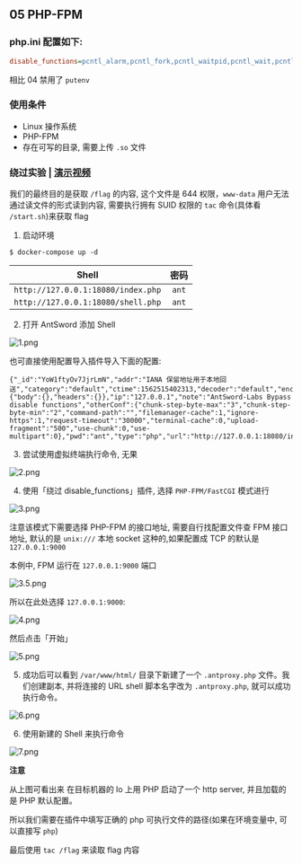 ## 05 PHP-FPM

### php.ini 配置如下:

```ini
disable_functions=pcntl_alarm,pcntl_fork,pcntl_waitpid,pcntl_wait,pcntl_wifexited,pcntl_wifstopped,pcntl_wifsignaled,pcntl_wifcontinued,pcntl_wexitstatus,pcntl_wtermsig,pcntl_wstopsig,pcntl_signal,pcntl_signal_get_handler,pcntl_signal_dispatch,pcntl_get_last_error,pcntl_strerror,pcntl_sigprocmask,pcntl_sigwaitinfo,pcntl_sigtimedwait,pcntl_exec,pcntl_getpriority,pcntl_setpriority,pcntl_async_signals,exec,shell_exec,popen,proc_open,passthru,symlink,link,syslog,imap_open,dl,mail,system,putenv
```

相比 04 禁用了 `putenv`

### 使用条件

* Linux 操作系统
* PHP-FPM
* 存在可写的目录, 需要上传 `.so` 文件

###  绕过实验 | [演示视频](https://www.bilibili.com/video/av59393944)

我们的最终目的是获取 `/flag` 的内容, 这个文件是 644 权限，`www-data` 用户无法通过读文件的形式读到内容, 需要执行拥有 SUID 权限的 `tac` 命令(具体看 `/start.sh`)来获取 flag

1. 启动环境

```
$ docker-compose up -d
```

Shell | 密码
:-:|:-:
`http://127.0.0.1:18080/index.php` | `ant`
`http://127.0.0.1:18080/shell.php` | `ant`

2. 打开 AntSword 添加 Shell

![1.png](https://i.loli.net/2019/07/15/5d2c640538ed262329.png)

也可直接使用配置导入插件导入下面的配置:

```
{"_id":"YoW1ftyOv7JjrLmN","addr":"IANA 保留地址用于本地回送","category":"default","ctime":1562515402313,"decoder":"default","encode":"UTF8","encoder":"base64","httpConf":{"body":{},"headers":{}},"ip":"127.0.0.1","note":"AntSword-Labs Bypass disable functions","otherConf":{"chunk-step-byte-max":"3","chunk-step-byte-min":"2","command-path":"","filemanager-cache":1,"ignore-https":1,"request-timeout":"30000","terminal-cache":0,"upload-fragment":"500","use-chunk":0,"use-multipart":0},"pwd":"ant","type":"php","url":"http://127.0.0.1:18080/index.php","utime":1562517866376}
```

3. 尝试使用虚拟终端执行命令, 无果

![2.png](https://i.loli.net/2019/07/15/5d2c64072664176648.png)

4. 使用「绕过 disable_functions」插件, 选择 `PHP-FPM/FastCGI` 模式进行

![3.png](https://i.loli.net/2019/07/15/5d2c640c8ca8b89051.png)

注意该模式下需要选择 PHP-FPM 的接口地址, 需要自行找配置文件查 FPM 接口地址, 默认的是 `unix:///` 本地 socket 这种的,如果配置成 TCP 的默认是 `127.0.0.1:9000`

本例中, FPM 运行在 `127.0.0.1:9000` 端口

![3.5.png](https://i.loli.net/2019/07/15/5d2c6409b1e5662016.png)

所以在此处选择 `127.0.0.1:9000`:

![4.png](https://i.loli.net/2019/07/15/5d2c640faebba50053.png)

然后点击「开始」

![5.png](https://i.loli.net/2019/07/15/5d2c64126628f46480.png)

5. 成功后可以看到 `/var/www/html/` 目录下新建了一个 `.antproxy.php` 文件。我们创建副本, 并将连接的 URL shell 脚本名字改为 `.antproxy.php`, 就可以成功执行命令。

![6.png](https://i.loli.net/2019/07/15/5d2c6414d653e68495.png)

6. 使用新建的 Shell 来执行命令

![7.png](https://i.loli.net/2019/07/15/5d2c64176f0dd87138.png)

**注意**

从上图可看出来 在目标机器的 lo 上用 PHP 启动了一个 http server, 并且加载的是 PHP 默认配置。

所以我们需要在插件中填写正确的 php 可执行文件的路径(如果在环境变量中, 可以直接写 `php`)

最后使用 `tac /flag` 来读取 flag 内容
